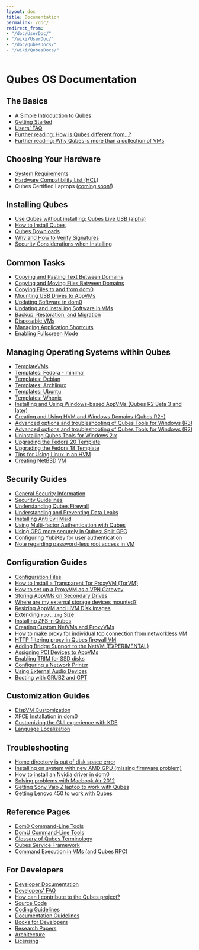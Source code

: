 ```yaml
---
layout: doc
title: Documentation
permalink: /doc/
redirect_from:
- "/doc/UserDoc/"
- "/wiki/UserDoc/"
- "/doc/QubesDocs/"
- "/wiki/QubesDocs/"
---
```


Qubes OS Documentation
======================

The Basics
----------
 *  [A Simple Introduction to Qubes](/intro/)
 *  [Getting Started](/doc/GettingStarted/)
 *  [Users' FAQ](/doc/UserFaq/)
 *  [Further reading: How is Qubes different from...?](http://blog.invisiblethings.org/2012/09/12/how-is-qubes-os-different-from.html)
 *  [Further reading: Why Qubes is more than a collection of VMs](http://www.invisiblethingslab.com/resources/2014/Software_compartmentalization_vs_physical_separation.pdf)


Choosing Your Hardware
----------------------
 *  [System Requirements](/doc/SystemRequirements/)
 *  [Hardware Compatibility List (HCL)](/hcl)
 *  Qubes Certified Laptops ([coming soon!](https://twitter.com/Puri_sm/status/644963433293717504))


Installing Qubes
----------------
 *  [Use Qubes without installing: Qubes Live USB (alpha)](https://groups.google.com/d/msg/qubes-users/IQdCEpkooto/iyMh3LuzCAAJ)
 *  [How to Install Qubes](/doc/InstallationGuide/)
 *  [Qubes Downloads](/downloads/)
 *  [Why and How to Verify Signatures](/doc/VerifyingSignatures/)
 *  [Security Considerations when Installing](/doc/InstallSecurity/)


Common Tasks
------------
 *  [Copying and Pasting Text Between Domains](/doc/CopyPaste/)
 *  [Copying and Moving Files Between Domains](/doc/CopyingFiles/)
 *  [Copying Files to and from dom0](/doc/CopyToDomZero/)
 *  [Mounting USB Drives to AppVMs](/doc/StickMounting/)
 *  [Updating Software in dom0](/doc/SoftwareUpdateDom0/)
 *  [Updating and Installing Software in VMs](/doc/SoftwareUpdateVM/)
 *  [Backup, Restoration, and Migration](/doc/BackupRestore/)
 *  [Disposable VMs](/doc/DisposableVms/)
 *  [Managing Application Shortcuts](/doc/ManagingAppVmShortcuts/)
 *  [Enabling Fullscreen Mode](/doc/FullScreenMode/)


Managing Operating Systems within Qubes
---------------------------------------
 *  [TemplateVMs](/doc/Templates/)
 *  [Templates: Fedora - minimal](/doc/Templates/FedoraMinimal/)
 *  [Templates: Debian](/doc/Templates/Debian/)
 *  [Templates: Archlinux](/doc/Templates/Archlinux/)
 *  [Templates: Ubuntu](/doc/Templates/Ubuntu/)
 *  [Templates: Whonix](/doc/Templates/Whonix/)
 *  [Installing and Using Windows-based AppVMs (Qubes R2 Beta 3 and later)](/doc/WindowsAppVms/)
 *  [Creating and Using HVM and Windows Domains (Qubes R2+)](/doc/HvmCreate/)
 *  [Advanced options and troubleshooting of Qubes Tools for Windows (R3)](/doc/WindowsTools3/)
 *  [Advanced options and troubleshooting of Qubes Tools for Windows (R2)](/doc/WindowsTools2/)
 *  [Uninstalling Qubes Tools for Windows 2.x](/doc/UninstallingWindowsTools2/)
 *  [Upgrading the Fedora 20 Template](/doc/FedoraTemplateUpgrade20/)
 *  [Upgrading the Fedora 18 Template](/doc/FedoraTemplateUpgrade18/)
 *  [Tips for Using Linux in an HVM](/doc/LinuxHVMTips/)
 *  [Creating NetBSD VM](https://groups.google.com/group/qubes-devel/msg/4015c8900a813985)


Security Guides
---------------
 *  [General Security Information](/doc/QubesSecurity/)
 *  [Security Guidelines](/doc/SecurityGuidelines/)
 *  [Understanding Qubes Firewall](/doc/QubesFirewall/)
 *  [Understanding and Preventing Data Leaks](/doc/DataLeaks/)
 *  [Installing Anti Evil Maid](/doc/AntiEvilMaid/)
 *  [Using Multi-factor Authentication with Qubes](/doc/Multi-factorAuthentication/)
 *  [Using GPG more securely in Qubes: Split GPG](/doc/SplitGpg/)
 *  [Configuring YubiKey for user authentication](/doc/YubiKey/)
 *  [Note regarding password-less root access in VM](/doc/VMSudo/)


Configuration Guides
--------------------
 *  [Configuration Files](/doc/ConfigFiles/)
 *  [How to Install a Transparent Tor ProxyVM (TorVM)](/doc/TorVM/)
 *  [How to set up a ProxyVM as a VPN Gateway](/doc/VPN/)
 *  [Storing AppVMs on Secondary Drives](/doc/SecondaryStorage/)
 *  [Where are my external storage devices mounted?](/doc/ExternalDeviceMountPoint/)
 *  [Resizing AppVM and HVM Disk Images](/doc/ResizeDiskImage/)
 *  [Extending `root.img` Size](/doc/ResizeRootDiskImage/)
 *  [Installing ZFS in Qubes](/doc/ZFS/)
 *  [Creating Custom NetVMs and ProxyVMs](http://theinvisiblethings.blogspot.com/2011/09/playing-with-qubes-networking-for-fun.html)
 *  [How to make proxy for individual tcp connection from networkless VM](https://groups.google.com/group/qubes-devel/msg/4ca950ab6d7cd11a)
 *  [HTTP filtering proxy in Qubes firewall VM](https://groups.google.com/group/qubes-devel/browse_thread/thread/5252bc3f6ed4b43e/d881deb5afaa2a6c#39c95d63fccca12b)
 *  [Adding Bridge Support to the NetVM (EXPERIMENTAL)](/doc/NetworkBridgeSupport/)
 *  [Assigning PCI Devices to AppVMs](/doc/AssigningDevices/)
 *  [Enabling TRIM for SSD disks](/doc/DiskTRIM/)
 *  [Configuring a Network Printer](/doc/NetworkPrinter/)
 *  [Using External Audio Devices](/doc/ExternalAudio/)
 *  [Booting with GRUB2 and GPT](https://groups.google.com/group/qubes-devel/browse_thread/thread/e4ac093cabd37d2b/d5090c20d92c4128#d5090c20d92c4128)


Customization Guides
--------------------
 *  [DispVM Customization](/doc/DispVMCustomization/)
 *  [XFCE Installation in dom0](/doc/XFCE/)
 *  [Customizing the GUI experience with KDE](https://groups.google.com/d/topic/qubes-users/KhfzF19NG1s/discussion)
 *  [Language Localization](/doc/LanguageLocalization/)


Troubleshooting
---------------
 *  [Home directory is out of disk space error](/doc/OutOfmemory/)
 *  [Installing on system with new AMD GPU (missing firmware problem)](https://groups.google.com/group/qubes-devel/browse_thread/thread/e27a57b0eda62f76)
 *  [How to install an Nvidia driver in dom0](/doc/InstallNvidiaDriver/)
 *  [Solving problems with Macbook Air 2012](https://groups.google.com/group/qubes-devel/browse_thread/thread/b8b0d819d2a4fc39/d50a72449107ab21#8a9268c09d105e69)
 *  [Getting Sony Vaio Z laptop to work with Qubes](/doc/SonyVaioTinkering/)
 *  [Getting Lenovo 450 to work with Qubes](/doc/Lenovo450Tinkering/)


Reference Pages
---------------
 *  [Dom0 Command-Line Tools](/doc/DomZeroTools/)
 *  [DomU Command-Line Tools](/doc/VmTools/)
 *  [Glossary of Qubes Terminology](/doc/Glossary/)
 *  [Qubes Service Framework](/doc/QubesService/)
 *  [Command Execution in VMs (and Qubes RPC)](/doc/Qrexec/)


For Developers
--------------
 *  [Developer Documentation](/doc/SystemDoc/)
 *  [Developers' FAQ](/doc/DevelFaq/)
 *  [How can I contribute to the Qubes project?](/doc/ContributingHowto/)
 *  [Source Code](/doc/SourceCode/)
 *  [Coding Guidelines](/doc/CodingStyle/)
 *  [Documentation Guidelines](/doc/doc-guidelines/)
 *  [Books for Developers](/doc/DevelBooks/)
 *  [Research Papers](/doc/QubesResearch/)
 *  [Architecture](/doc/QubesArchitecture/)
 *  [Licensing](/doc/QubesLicensing/)
